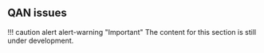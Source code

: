 
## QAN issues

!!! caution alert alert-warning "Important"
    The content for this section is still under development.

